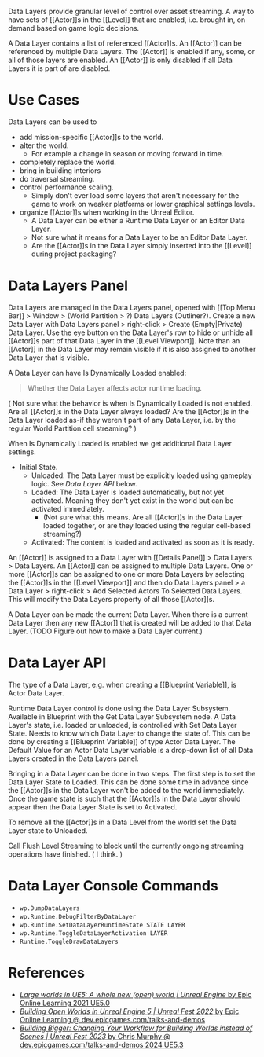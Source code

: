 Data Layers provide granular level of control over asset streaming.
A way to have sets of [[Actor]]s in the [[Level]] that are enabled, i.e. brought in, on demand based on game logic decisions.

A Data Layer contains a list of referenced [[Actor]]s.
An [[Actor]] can be referenced by multiple Data Layers.
The [[Actor]] is enabled if any, some, or all of those layers are enabled.
An [[Actor]] is only disabled if all Data Layers it is part of  are disabled.

# Use Cases

Data Layers can be used to
- add mission-specific [[Actor]]s to the world.
- alter the world.
	- For example a change in season or moving forward in time.
- completely replace the world.
- bring in building interiors
- do traversal streaming.
- control performance scaling.
	- Simply don't ever load some layers that aren't necessary for the game to work on weaker platforms or lower graphical settings levels.
- organize [[Actor]]s when working in the Unreal Editor.
	- A Data Layer can be either a Runtime Data Layer or an Editor Data Layer.
	- Not sure what it means for a Data Layer to be an Editor Data Layer.
	- Are the [[Actor]]s in the Data Layer simply inserted into the [[Level]] during project packaging?


# Data Layers Panel

Data Layers are managed in the Data Layers panel, opened with [[Top Menu Bar]] > Window > (World Partition > ?) Data Layers (Outliner?).
Create a new Data Layer with Data Layers panel > right-click > Create (Empty|Private) Data Layer.
Use the eye button on the Data Layer's row to hide or unhide all [[Actor]]s part of that Data Layer in the [[Level Viewport]].
Note than an [[Actor]] in the Data Layer may remain visible if it is also assigned to another Data Layer that is visible.

A Data Layer can have Is Dynamically Loaded enabled:

> Whether the Data Layer affects actor runtime loading.

(
Not sure what the behavior is when Is Dynamically Loaded is not enabled.
Are all [[Actor]]s in the Data Layer always loaded?
Are the [[Actor]]s in the Data Layer loaded as-if they weren't part of any Data Layer, i.e. by the regular World Partition cell streaming?
)

When Is Dynamically Loaded is enabled we get additional Data Layer settings.
- Initial State.
	- Unloaded: The Data Layer must be explicitly loaded using gameplay logic. See _Data Layer API_ below.
	- Loaded: The Data Layer is loaded automatically, but not yet activated. Meaning they don't yet exist in the world but can be activated immediately.
		- (Not sure what this means. Are all [[Actor]]s in the Data Layer loaded together, or are they loaded using the regular cell-based streaming?)
	- Activated: The content is loaded and activated as soon as it is ready.

An [[Actor]] is assigned to a Data Layer with [[Details Panel]] > Data Layers > Data Layers.
An [[Actor]] can be assigned to multiple Data Layers.
One or more [[Actor]]s can be assigned to one or more Data Layers by selecting the [[Actor]]s in the [[Level Viewport]] and then do Data Layers panel > a Data Layer > right-click > Add Selected Actors To Selected Data Layers.
This will modify the Data Layers property of all those [[Actor]]s.

A Data Layer can be made the current Data Layer.
When there is a current Data Layer then any new [[Actor]] that is created will be added to that Data Layer.
(TODO Figure out how to make a Data Layer current.)

# Data Layer API

The type of a Data Layer, e.g. when creating a [[Blueprint Variable]], is Actor Data Layer.

Runtime Data Layer control is done using the Data Layer Subsystem.
Available in Blueprint with the Get Data Layer Subsystem node.
A Data Layer's state, i.e. loaded or unloaded, is controlled with Set Data Layer State.
Needs to know which Data Layer to change the state of.
This can be done by creating a [[Blueprint Variable]] of type Actor Data Layer.
The Default Value for an Actor Data Layer variable is a drop-down list of all Data Layers created in the Data Layers panel.

Bringing in a Data Layer can be done in two steps.
The first step is to set the Data Layer State to Loaded.
This can be done some time in advance since the [[Actor]]s in the Data Layer won't be added to the world immediately.
Once the game state is such that the [[Actor]]s in the Data Layer should appear then the Data Layer State is set to Activated.

To remove all the [[Actor]]s in a Data Level from the world set the Data Layer state to Unloaded.

Call Flush Level Streaming to block until the currently ongoing streaming operations have finished.
(
I think.
)

# Data Layer Console Commands

- `wp.DumpDataLayers`
- `wp.Runtime.DebugFilterByDataLayer`
- `wp.Runtime.SetDataLayerRuntimeState STATE LAYER`
- `wp.Runtime.ToggleDataLayerActivation LAYER`
- `Runtime.ToggleDrawDataLayers`


# References

- [_Large worlds in UE5: A whole new (open) world | Unreal Engine_ by Epic Online Learning 2021 UE5.0](https://dev.epicgames.com/community/learning/talks-and-demos/KBe/large-worlds-in-ue5-a-whole-new-open-world-unreal-engine)
- [_Building Open Worlds in Unreal Engine 5 | Unreal Fest 2022_ by Epic Online Learning @ dev.epicgames.com/talks-and-demos](https://dev.epicgames.com/community/learning/talks-and-demos/LLM5/building-open-worlds-in-unreal-engine-5-unreal-fest-2022)
- [_Building Bigger: Changing Your Workflow for Building Worlds instead of Scenes | Unreal Fest 2023_ by Chris Murphy @ dev.epicgames.com/talks-and-demos 2024 UE5.3](https://dev.epicgames.com/community/learning/talks-and-demos/jwlJ/unreal-engine-building-bigger-changing-your-workflow-for-building-worlds-instead-of-scenes-unreal-fest-2023)


